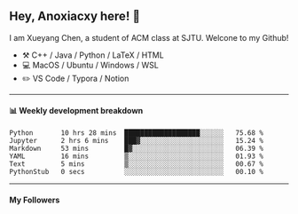<!--
**Anoxiacxy/Anoxiacxy** is a ✨ _special_ ✨ repository because its `README.md` (this file) appears on your GitHub profile.

Here are some ideas to get you started:

- 🔭 I’m currently working on ...
- 🌱 I’m currently learning ...
- 👯 I’m looking to collaborate on ...
- 🤔 I’m looking for help with ...
- 💬 Ask me about ...
- 📫 How to reach me: ...
- 😄 Pronouns: ...
- ⚡ Fun fact: ...
-->

## Hey, Anoxiacxy here! :wave:

I am Xueyang Chen, a student of ACM class at SJTU. Welcone to my Github!

-   :hammer_and_pick: C++ / Java / Python / LaTeX / HTML
-   :computer: MacOS / Ubuntu / Windows / WSL
-   :pencil2: VS Code / Typora / Notion



<!--
#### :sparkles: My followers
-->

<!--START_SECTION:top-followers-->
<!--END_SECTION:top-followers-->

---

#### :bar_chart: Weekly development breakdown

<!--START_SECTION:waka-->

```text
Python       10 hrs 28 mins  ███████████████████░░░░░░   75.68 %
Jupyter      2 hrs 6 mins    ███▓░░░░░░░░░░░░░░░░░░░░░   15.24 %
Markdown     53 mins         █▓░░░░░░░░░░░░░░░░░░░░░░░   06.39 %
YAML         16 mins         ▒░░░░░░░░░░░░░░░░░░░░░░░░   01.93 %
Text         5 mins          ▒░░░░░░░░░░░░░░░░░░░░░░░░   00.67 %
PythonStub   0 secs          ░░░░░░░░░░░░░░░░░░░░░░░░░   00.10 %
```

<!--END_SECTION:waka-->

---

#### My Followers
<!--START_SECTION:top-followers-->
<!--END_SECTION:top-followers-->
